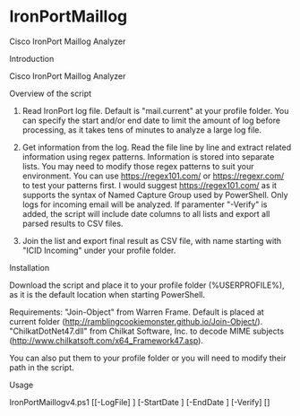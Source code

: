 # IronPortMaillog
Cisco IronPort Maillog Analyzer

Introduction

Cisco IronPort Maillog Analyzer


Overview of the script

1. Read IronPort log file.
Default is "mail.current" at your profile folder. You can specify the start and/or end date to limit the amount of log before processing, as it takes tens of minutes to analyze a large log file.

2. Get information from the log.
Read the file line by line and extract related information using regex patterns. Information is stored into separate lists.
You may need to modify those regex patterns to suit your environment. You can use https://regex101.com/ or https://regexr.com/ to test your patterns first. I would suggest https://regex101.com/ as it supports the syntax of Named Capture Group used by PowerShell.
Only logs for incoming email will be analyzed.
If paramenter "-Verify" is added, the script will include date columns to all lists and export all parsed results to CSV files.

3. Join the list and export final result as CSV file, with name starting with "ICID Incoming" under your profile folder.


Installation

Download the script and place it to your profile folder (%USERPROFILE%), as it is the default location when starting PowerShell.

Requirements:
"Join-Object" from Warren Frame. Default is placed at current folder (http://ramblingcookiemonster.github.io/Join-Object/).
"ChilkatDotNet47.dll" from Chilkat Software, Inc. to decode MIME subjects (http://www.chilkatsoft.com/x64_Framework47.asp).

You can also put them to your profile folder or you will need to modify their path in the script.


Usage

IronPortMaillogv4.ps1 [[-LogFile] <String>] [-StartDate <String>] [-EndDate <String>] [-Verify] [<CommonParameters>]



